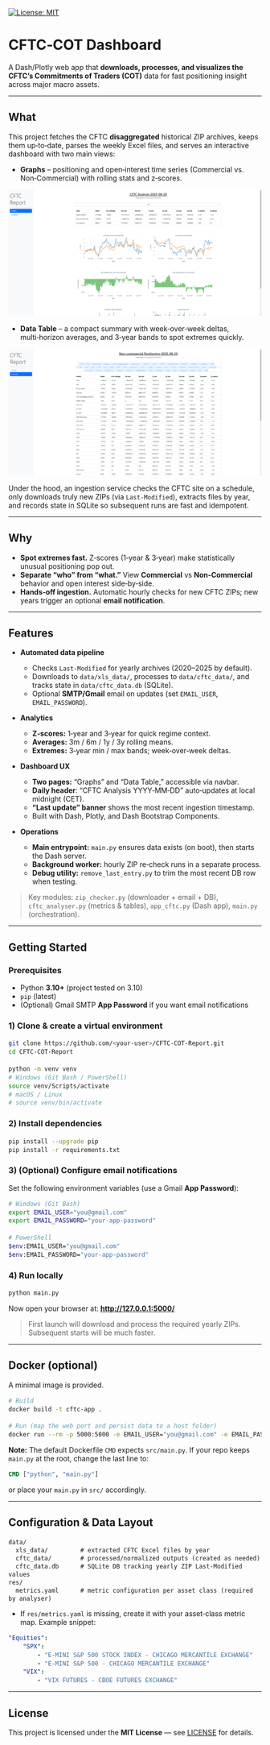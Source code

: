 [![License: MIT](https://img.shields.io/badge/License-MIT-yellow.svg)](LICENSE)

# CFTC‑COT Dashboard

A Dash/Plotly web app that **downloads, processes, and visualizes the CFTC’s Commitments of Traders (COT)** data for fast positioning insight across major macro assets.

---

## What

This project fetches the CFTC **disaggregated** historical ZIP archives, keeps them up‑to‑date, parses the weekly Excel files, and serves an interactive dashboard with two main views:

- **Graphs** – positioning and open‑interest time series (Commercial vs. Non‑Commercial) with rolling stats and z‑scores.

<p align="center">
  <img src="docs/images/cftc-dashboard.PNG" alt="Dashboard" loading="lazy">
</p>

- **Data Table** – a compact summary with week‑over‑week deltas, multi‑horizon averages, and 3‑year bands to spot extremes quickly.

<p align="center">
  <img src="docs/images/cftc-datatable.PNG" alt="Datatable" loading="lazy">
</p>

Under the hood, an ingestion service checks the CFTC site on a schedule, only downloads truly new ZIPs (via `Last-Modified`), extracts files by year, and records state in SQLite so subsequent runs are fast and idempotent.

---

## Why

- **Spot extremes fast.** Z‑scores (1‑year & 3‑year) make statistically unusual positioning pop out.
- **Separate “who” from “what.”** View **Commercial** vs **Non‑Commercial** behavior and open interest side‑by‑side.
- **Hands‑off ingestion.** Automatic hourly checks for new CFTC ZIPs; new years trigger an optional **email notification**.

---

## Features

- **Automated data pipeline**
  - Checks `Last-Modified` for yearly archives (2020–2025 by default).
  - Downloads to `data/xls_data/`, processes to `data/cftc_data/`, and tracks state in `data/cftc_data.db` (SQLite).
  - Optional **SMTP/Gmail** email on updates (set `EMAIL_USER`, `EMAIL_PASSWORD`).

- **Analytics**
  - **Z‑scores:** 1‑year and 3‑year for quick regime context.
  - **Averages:** 3m / 6m / 1y / 3y rolling means.
  - **Extremes:** 3‑year min / max bands; week‑over‑week deltas.

- **Dashboard UX**
  - **Two pages:** “Graphs” and “Data Table,” accessible via navbar.
  - **Daily header**: “CFTC Analysis YYYY‑MM‑DD” auto‑updates at local midnight (CET).
  - **“Last update” banner** shows the most recent ingestion timestamp.
  - Built with Dash, Plotly, and Dash Bootstrap Components.

- **Operations**
  - **Main entrypoint:** `main.py` ensures data exists (on boot), then starts the Dash server.
  - **Background worker:** hourly ZIP re‑check runs in a separate process.
  - **Debug utility:** `remove_last_entry.py` to trim the most recent DB row when testing.

> Key modules: `zip_checker.py` (downloader + email + DB), `cftc_analyser.py` (metrics & tables), `app_cftc.py` (Dash app), `main.py` (orchestration).

---

## Getting Started

### Prerequisites
- Python **3.10+** (project tested on 3.10)
- `pip` (latest)
- (Optional) Gmail SMTP **App Password** if you want email notifications

### 1) Clone & create a virtual environment
```bash
git clone https://github.com/<your-user>/CFTC-COT-Report.git
cd CFTC-COT-Report

python -m venv venv
# Windows (Git Bash / PowerShell)
source venv/Scripts/activate
# macOS / Linux
# source venv/bin/activate
```

### 2) Install dependencies
```bash
pip install --upgrade pip
pip install -r requirements.txt
```

### 3) (Optional) Configure email notifications
Set the following environment variables (use a Gmail **App Password**):
```bash
# Windows (Git Bash)
export EMAIL_USER="you@gmail.com"
export EMAIL_PASSWORD="your-app-password"

# PowerShell
$env:EMAIL_USER="you@gmail.com"
$env:EMAIL_PASSWORD="your-app-password"
```

### 4) Run locally
```bash
python main.py
```
Now open your browser at: **http://127.0.0.1:5000/**

> First launch will download and process the required yearly ZIPs. Subsequent starts will be much faster.

---

## Docker (optional)

A minimal image is provided.

```bash
# Build
docker build -t cftc-app .

# Run (map the web port and persist data to a host folder)
docker run --rm -p 5000:5000 -e EMAIL_USER="you@gmail.com" -e EMAIL_PASSWORD="app-password"   -v "$PWD/data:/app/data" cftc-app
```

**Note:** The default Dockerfile `CMD` expects `src/main.py`. If your repo keeps `main.py` at the root, change the last line to:
```dockerfile
CMD ["python", "main.py"]
```
or place your `main.py` in `src/` accordingly.

---

## Configuration & Data Layout

```
data/
  xls_data/         # extracted CFTC Excel files by year
  cftc_data/        # processed/normalized outputs (created as needed)
  cftc_data.db      # SQLite DB tracking yearly ZIP Last-Modified values
res/
  metrics.yaml      # metric configuration per asset class (required by analyser)
```

- If `res/metrics.yaml` is missing, create it with your asset‑class metric map. Example snippet:
```yaml
"Equities":
    "SPX":
        - "E-MINI S&P 500 STOCK INDEX - CHICAGO MERCANTILE EXCHANGE"
        - "E-MINI S&P 500 - CHICAGO MERCANTILE EXCHANGE"
    "VIX":
        - "VIX FUTURES - CBOE FUTURES EXCHANGE"
```
---

## License
This project is licensed under the **MIT License** — see [LICENSE](LICENSE) for details.
